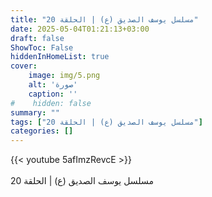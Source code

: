 ```yaml
---
title: "مسلسل يوسف الصديق (ع) | الحلقة 20"
date: 2025-05-04T01:21:13+03:00
draft: false
ShowToc: False
hiddenInHomeList: true
cover:
    image: img/5.png
    alt: 'صورة'
    caption: ''
#    hidden: false
summary: ""
tags: ["مسلسل يوسف الصديق (ع) | الحلقة 20"]
categories: []
---
```


{{< youtube 5afImzRevcE >}}  
 <br>
مسلسل يوسف الصديق (ع) | الحلقة 20